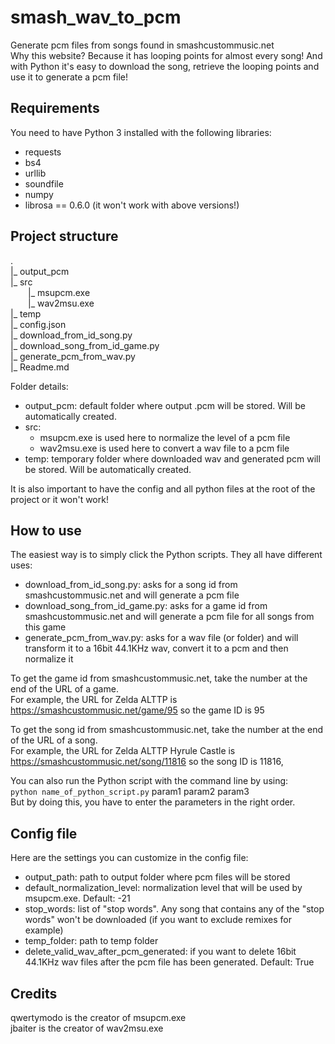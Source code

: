# smash_wav_to_pcm

Generate pcm files from songs found in smashcustommusic.net  
Why this website? Because it has looping points for almost every song! And with Python it's easy to download the song, retrieve the looping points and use it to generate a pcm file! 


## Requirements
You need to have Python 3 installed with the following libraries:
* requests
* bs4
* urllib
* soundfile
* numpy
* librosa == 0.6.0 (it won't work with above versions!)


## Project structure
.  
|_ output_pcm  
|_ src  
  |_ msupcm.exe  
  |_ wav2msu.exe  
|_ temp  
|_ config.json  
|_ download_from_id_song.py  
|_ download_song_from_id_game.py  
|_ generate_pcm_from_wav.py  
|_ Readme.md  

Folder details:
* output_pcm: default folder where output .pcm will be stored. Will be automatically created.
* src:
  * msupcm.exe is used here to normalize the level of a pcm file
  * wav2msu.exe is used here to convert a wav file to a pcm file
* temp: temporary folder where downloaded wav and generated pcm will be stored. Will be automatically created.

It is also important to have the config and all python files at the root of the project or it won't work!


## How to use
The easiest way is to simply click the Python scripts. They all have different uses:
* download_from_id_song.py: asks for a song id from smashcustommusic.net and will generate a pcm file
* download_song_from_id_game.py: asks for a game id from smashcustommusic.net and will generate a pcm file for all songs from this game
* generate_pcm_from_wav.py: asks for a wav file (or folder) and will transform it to a 16bit 44.1KHz wav, convert it to a pcm and then normalize it

To get the game id from smashcustommusic.net, take the number at the end of the URL of a game.  
For example, the URL for Zelda ALTTP is https://smashcustommusic.net/game/95 so the game ID is 95

To get the song id from smashcustommusic.net, take the number at the end of the URL of a song.  
For example, the URL for Zelda ALTTP Hyrule Castle is https://smashcustommusic.net/song/11816 so the song ID is 11816,

You can also run the Python script with the command line by using:  
`python name_of_python_script.py` param1 param2 param3  
But by doing this, you have to enter the parameters in the right order.


## Config file
Here are the settings you can customize in the config file:
* output_path: path to output folder where pcm files will be stored
* default_normalization_level: normalization level that will be used by msupcm.exe. Default: -21
* stop_words: list of "stop words". Any song that contains any of the "stop words" won't be downloaded (if you want to exclude remixes for example)
* temp_folder: path to temp folder
* delete_valid_wav_after_pcm_generated: if you want to delete 16bit 44.1KHz wav files after the pcm file has been generated. Default: True


## Credits
qwertymodo is the creator of msupcm.exe  
jbaiter is the creator of wav2msu.exe

